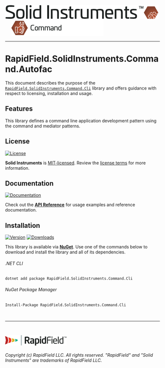 <!--
Copyright (c) RapidField LLC. Licensed under the MIT License. See LICENSE.txt in the project root for license information.
-->

[![Solid Instruments](../../SolidInstruments.Logo.Color.Transparent.500w.png)](../../README.md)
<br />&nbsp;&nbsp;&nbsp;&nbsp;
![Command](../../doc/images/Label.Command.300w.png)
- - -

# RapidField.SolidInstruments.Command.Autofac

This document describes the purpose of the [`RapidField.SolidInstruments.Command.Cli`]() library and offers guidance with respect to licensing, installation and usage.

## Features

This library defines a command line application development pattern using the command and mediator patterns.

## License

[![License](https://img.shields.io/github/license/rapidfield/solid-instruments?style=flat&color=lightseagreen&label=license&logo=open-access&logoColor=lightgrey)](../../LICENSE.txt)

**Solid Instruments** is [MIT-licensed](https://en.wikipedia.org/wiki/MIT_License). Review the [license terms](../../LICENSE.txt) for more information.

## Documentation

[![Documentation](https://img.shields.io/badge/documentation-website-tan?style=flat&logo=buffer&logoColor=lightgrey)](https://www.solidinstruments.com/api/RapidField.SolidInstruments.Command.Cli.html)

Check out the [**API Reference**](https://www.solidinstruments.com/api/RapidField.SolidInstruments.Command.Cli.html) for usage examples and reference documentation.

## Installation

[![Version](https://img.shields.io/nuget/vpre/RapidField.SolidInstruments.Command.Cli?style=flat&color=blue&label=version&logo=nuget&logoColor=lightgrey)](https://www.nuget.org/packages/RapidField.SolidInstruments.Command.Cli)
[![Downloads](https://img.shields.io/nuget/dt/RapidField.SolidInstruments.Command.Cli?style=flat&color=blue&logo=nuget&logoColor=lightgrey)](https://www.nuget.org/packages/RapidField.SolidInstruments.Command.Cli)

This library is available via [**NuGet**](https://docs.microsoft.com/en-us/nuget/quickstart/install-and-use-a-package-in-visual-studio). Use one of the commands below to download and install the library and all of its dependencies.

###### .NET CLI

```shell
dotnet add package RapidField.SolidInstruments.Command.Cli
```

###### NuGet Package Manager

```shell
Install-Package RapidField.SolidInstruments.Command.Cli
```

<br />

- - -

<br />

[![RapidField](../../RapidField.Logo.Color.Black.Transparent.200w.png)](https://www.rapidfield.com)

###### Copyright (c) RapidField LLC. All rights reserved. "RapidField" and "Solid Instruments" are trademarks of RapidField LLC.